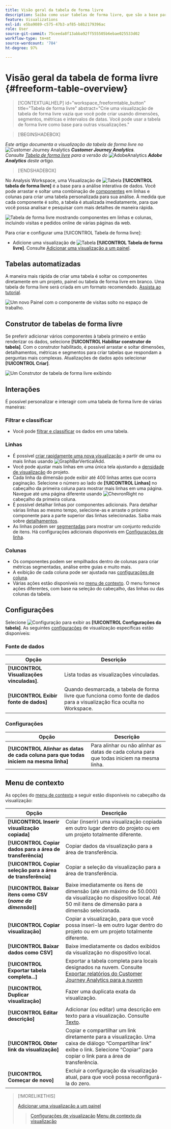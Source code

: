 ```yaml
---
title: Visão geral da tabela de forma livre
description: Saiba como usar tabelas de forma livre, que são a base para a análise de dados no Analysis Workspace.
feature: Visualizations
exl-id: e5ba9089-c575-47b3-af85-b8b2179396ac
role: User
source-git-commit: 75ceeda8f13abba92ff555505b6ebae025533d02
workflow-type: tm+mt
source-wordcount: '784'
ht-degree: 97%

---
```


# Visão geral da tabela de forma livre {#freeform-table-overview}

<!-- markdownlint-disable MD034 -->

>[!CONTEXTUALHELP]
>id="workspace_freeformtable_button"
>title="Tabela de forma livre"
>abstract="Crie uma visualização de tabela de forma livre vazia que você pode criar usando dimensões, segmentos, métricas e intervalos de datas. Você pode usar a tabela de forma livre como base para outras visualizações."

<!-- markdownlint-enable MD034 -->


>[!BEGINSHADEBOX]

_Este artigo documenta a visualização da tabela de forma livre no_ ![Customer Journey Analytics](/help/assets/icons/CustomerJourneyAnalytics.svg) _**Customer Journey Analytics**._<br/>_Consulte [Tabela de forma livre](https://experienceleague.adobe.com/pt-br/docs/analytics/analyze/analysis-workspace/visualizations/freeform-table/freeform-table) para a versão do_ ![AdobeAnalytics](/help/assets/icons/AdobeAnalytics.svg) _**Adobe Analytics** deste artigo._

>[!ENDSHADEBOX]


No Analysis Workspace, uma Visualização de ![Tabela](/help/assets/icons/Table.svg) **[!UICONTROL tabela de forma livre]** é a base para a análise interativa de dados. Você pode arrastar e soltar uma combinação de [componentes](/help/components/overview.md) em linhas e colunas para criar uma tabela personalizada para sua análise. À medida que cada componente é solto, a tabela é atualizada imediatamente, para que você possa analisar e pesquisar com mais detalhes de maneira rápida.

![Tabela de forma livre mostrando componentes em linhas e colunas, incluindo visitas e pedidos online de várias páginas da web.](assets/opening-section.png)

Para criar e configurar uma [!UICONTROL Tabela de forma livre]:

* Adicione uma visualização de ![Tabela](/help/assets/icons/Table.svg) **[!UICONTROL Tabela de forma livre]**. Consulte [Adicionar uma visualização a um painel](../freeform-analysis-visualizations.md#add-visualizations-to-a-panel).

## Tabelas automatizadas

A maneira mais rápida de criar uma tabela é soltar os componentes diretamente em um projeto, painel ou tabela de forma livre em branco. Uma tabela de forma livre será criada em um formato recomendado. [Assista ao tutorial](https://experienceleague.adobe.com/pt-br/docs/analytics-learn/tutorials/analysis-workspace/building-freeform-tables/auto-build-freeform-tables-in-analysis-workspace).

![Um novo Painel com o componente de visitas solto no espaço de trabalho.](assets/automated-table.png)

## Construtor de tabelas de forma livre

Se preferir adicionar vários componentes à tabela primeiro e então renderizar os dados, selecione **[!UICONTROL Habilitar construtor de tabela]**. Com o construtor habilitado, é possível arrastar e soltar dimensões, detalhamentos, métricas e segmentos para criar tabelas que respondam a perguntas mais complexas. Atualizações de dados após selecionar **[!UICONTROL Criar]**.

![Um Construtor de tabela de forma livre exibindo ](assets/table-builder.png)

## Interações

É possível personalizar e interagir com uma tabela de forma livre de várias maneiras:

### Filtrar e classificar

* Você pode [filtrar e classificar](filter-and-sort.md) os dados em uma tabela.

### Linhas

* É possível [criar rapidamente uma nova visualização](../freeform-analysis-visualizations.md#visualize) a partir de uma ou mais linhas usando ![GraphBarVerticalAdd](/help/assets/icons/GraphBarVerticalAdd.svg).
* Você pode ajustar mais linhas em uma única tela ajustando a [densidade de visualização](/help/analysis-workspace/build-workspace-project/view-density.md) do projeto.
* Cada linha da dimensão pode exibir até 400 linhas antes que ocorra paginação. Selecione o número ao lado de **[!UICONTROL Linhas]** no cabeçalho da primeira coluna para mostrar mais linhas em uma página. Navegue até uma página diferente usando ![ChevronRight](/help/assets/icons/ChevronRight.svg) no cabeçalho da primeira coluna.
* É possível detalhar linhas por componentes adicionais. Para detalhar várias linhas ao mesmo tempo, selecione-as e arraste o próximo componente para a parte superior das linhas selecionadas. Saiba mais sobre [detalhamentos](/help/components/dimensions/t-breakdown-fa.md).
* As linhas podem ser [segmentadas](/help/components/segments/seg-overview.md) para mostrar um conjunto reduzido de itens. Há configurações adicionais disponíveis em [Configurações de linha](/help/analysis-workspace/visualizations/freeform-table/column-row-settings/table-settings.md).

### Colunas

* Os componentes podem ser empilhados dentro de colunas para criar métricas segmentadas, análise entre guias e muito mais.
* A exibição de cada coluna pode ser ajustada nas [configurações de coluna](/help/analysis-workspace/visualizations/freeform-table/column-row-settings/column-settings.md).
* Várias ações estão disponíveis no [menu de contexto](/help/analysis-workspace/visualizations/freeform-analysis-visualizations.md#context-menu). O menu fornece ações diferentes, com base na seleção do cabeçalho, das linhas ou das colunas da tabela.


## Configurações 

Selecione ![Configuração](/help/assets/icons/Setting.svg) para exibir as **[!UICONTROL Configurações da tabela]**. As seguintes [configurações](../freeform-analysis-visualizations.md#settings) de visualização específicas estão disponíveis:

### Fonte de dados

| Opção | Descrição |
|---|---|
| **[!UICONTROL Visualizações vinculadas]**. | Lista todas as visualizações vinculadas. |
| **[!UICONTROL Exibir fonte de dados]** | Quando desmarcada, a tabela de forma livre que funciona como fonte de dados para a visualização fica oculta no Workspace. |

### Configurações 

| Opção | Descrição |
|---|---|
| **[!UICONTROL Alinhar as datas de cada coluna para que todas iniciem na mesma linha]** | Para alinhar ou não alinhar as datas de cada coluna para que todas iniciem na mesma linha. |


## Menu de contexto

As opções do [menu de contexto](../freeform-analysis-visualizations.md#context-menu) a seguir estão disponíveis no cabeçalho da visualização:

| Opção | Descrição |
| --- | --- |
| **[!UICONTROL Inserir visualização copiada]** | Colar (inserir) uma visualização copiada em outro lugar dentro do projeto ou em um projeto totalmente diferente. |
| **[!UICONTROL Copiar dados para a área de transferência]** | Copiar dados da visualização para a área de transferência. |
| **[!UICONTROL Copiar seleção para a área de transferência]** | Copiar a seleção da visualização para a área de transferência. |
| **[!UICONTROL Baixar itens como CSV (*nome da dimensão*)]** | Baixe imediatamente os itens de dimensão (até um máximo de 50.000) da visualização no dispositivo local. Até 50 mil itens de dimensão para a dimensão selecionada. |
| **[!UICONTROL Copiar visualização]** | Copiar a visualização, para que você possa inseri-la em outro lugar dentro do projeto ou em um projeto totalmente diferente. |
| **[!UICONTROL Baixar dados como CSV]** | Baixe imediatamente os dados exibidos da visualização no dispositivo local. |
| **[!UICONTROL Exportar tabela completa...]** | Exportar a tabela completa para locais designados na nuvem. Consulte [Exportar relatórios do Customer Journey Analytics para a nuvem](../../export/export-cloud.md) |
| **[!UICONTROL Duplicar visualização]** | Fazer uma duplicata exata da visualização. |
| **[!UICONTROL Editar descrição]** | Adicionar (ou editar) uma descrição em texto para a visualização. Consulte [Texto](../text.md). |
| **[!UICONTROL Obter link da visualização]** | Copiar e compartilhar um link diretamente para a visualização. Uma caixa de diálogo “Compartilhar link” exibe o link. Selecione “Copiar” para copiar o link para a área de transferência. |
| **[!UICONTROL Começar de novo]** | Excluir a configuração da visualização atual, para que você possa reconfigurá-la do zero. |


>[!MORELIKETHIS]
>
>[Adicionar uma visualização a um painel](/help/analysis-workspace/visualizations/freeform-analysis-visualizations.md#add-visualizations-to-a-panel)
>>[Configurações de visualização](/help/analysis-workspace/visualizations/freeform-analysis-visualizations.md#settings)
>>[Menu de contexto da visualização](/help/analysis-workspace/visualizations/freeform-analysis-visualizations.md#context-menu)
>
